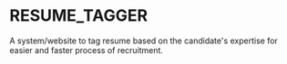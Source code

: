 # RESUME_TAGGER
A system/website to tag resume based on the candidate's expertise for easier and faster process of recruitment.
